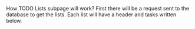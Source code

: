 How TODO Lists subpage will work?
First there will be a request sent to the database to get the lists.
Each list will have a header and tasks written below.
